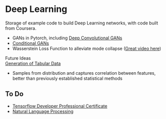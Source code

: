 # Deep Learning
Storage of example code to build Deep Learning networks, with code built from Coursera.
- GANs in Pytorch, including [Deep Convolutional GANs](https://arxiv.org/pdf/1511.06434v1.pdf)
- [Conditional GANs](https://arxiv.org/pdf/1411.1784.pdf) 
- Wasserstein Loss Function to alleviate mode collapse ([Great video here](https://www.coursera.org/lecture/build-basic-generative-adversarial-networks-gans/mode-collapse-Terkm))


Future Ideas  
[Generation of Tabular Data](https://arxiv.org/pdf/1811.11264.pdf)
- Samples from distribution and captures correlation between features, better than previously established statistical methods

## To Do
- [Tensorflow Developer Professional Certificate](https://www.coursera.org/professional-certificates/tensorflow-in-practice?utm_source=deeplearning-ai&utm_medium=institutions&utm_campaign=TF3)
- [Natural Language Processing](https://www.coursera.org/specializations/natural-language-processing)

